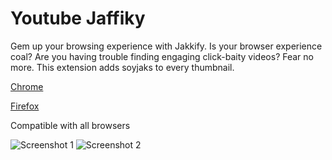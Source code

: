 # Youtube Jaffiky

Gem up your browsing experience with Jakkify. Is your browser experience coal? Are you having trouble finding engaging click-baity videos? Fear no more. This extension adds soyjaks to every thumbnail.

[Chrome](https://chrome.google.com/webstore/detail/youtube-jakkify/mclfmbjmhmbhpihicaeleaijidibfbll)

[Firefox](https://addons.mozilla.org/en-US/firefox/addon/youtube-jakkify/)


Compatible with all browsers

![Screenshot 1](https://github.com/dogjak/Jakkify-Youtube/assets/136870768/a284028c-282b-40b0-89bd-8a642dc4b3be)
![Screenshot 2](https://github.com/dogjak/Jakkify-Youtube/assets/136870768/88f5c27a-5ca4-42d6-acb1-c07d3deecbeb)
